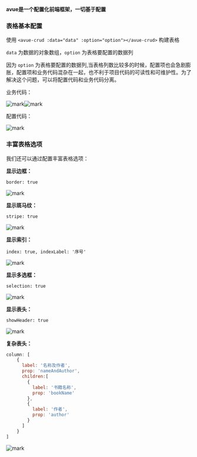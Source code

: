 **avue是一个配置化前端框架，一切基于配置**

### 表格基本配置

使用 `<avue-crud :data="data" :option="option"></avue-crud>` 构建表格

`data` 为数据的对象数组，`option` 为表格要配置的数据列

因为  `option`  为表格要配置的数据列,当表格列数比较多的时候，配置项也会急剧膨胀，配置项和业务代码混杂在一起，也不利于项目代码的可读性和可维护性。为了解决这个问题，可以将配置代码和业务代码分离。

业务代码：

![mark](http://songwenjie.vip/blog/20190305/iaP30z5vJvSb.png?imageslim)![mark](http://songwenjie.vip/blog/20190305/41q9M4ScVIFf.png?imageslim)

配置代码：

![mark](http://songwenjie.vip/blog/20190305/p4UssYwJkk07.png?imageslim)

### 丰富表格选项

我们还可以通过配置丰富表格选项：

**显示边框：**

`border: true`

![mark](http://songwenjie.vip/blog/20190305/2uguhsFXDFHw.png?imageslim)

**显示斑马纹：**

`stripe: true`

![mark](http://songwenjie.vip/blog/20190305/A4BBfULpycno.png?imageslim)

**显示索引：**

`index: true,
indexLabel: '序号'`

![mark](http://songwenjie.vip/blog/20190305/2VFGUinvWeHw.png?imageslim)

**显示多选框：**

`selection: true`

![mark](http://songwenjie.vip/blog/20190305/THTzWhweNJwp.png?imageslim)

**显示表头：**

`showHeader: true`

![mark](http://songwenjie.vip/blog/20190305/GxAtvpDJYfGS.png?imageslim)

**复杂表头：**

```javascript
column: [
    {
      label: '名称及作者',
      prop: 'nameAndAuthor',
      children:[
        {
          label: '书籍名称',
          prop: 'bookName'
        },
        {
          label: '作者',
          prop: 'author'
        }
      ]
    }
]
```

![mark](http://songwenjie.vip/blog/20190305/Uv06akIKXtuB.png?imageslim)